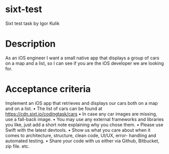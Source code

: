 # sixt-test
Sixt test task by Igor Kulik

# Description
As an iOS engineer I want a small native app that displays a group of cars on a map and a list, so I can see if you are the iOS developer we are looking for.
# Acceptance criteria
Implement an iOS app that retrieves and displays our cars both on a map and on a list.
• The list of cars can be found at https://cdn.sixt.io/codingtask/cars
• In case any car images are missing, use a fall-back image.
• You may use any external frameworks and libraries you like, just add a short note explaining why
you chose them.
• Please use Swift with the latest devtools.
• Show us what you care about when it comes to architecture, structure, clean code, UI/UX, error-
handling and automated testing.
• Share your code with us either via Github, Bitbucket, zip file. etc.
